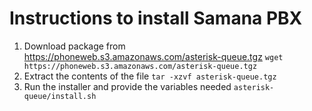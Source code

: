 # Instructions to install Samana PBX

1. Download package from https://phoneweb.s3.amazonaws.com/asterisk-queue.tgz
`wget https://phoneweb.s3.amazonaws.com/asterisk-queue.tgz`
2. Extract the contents of the file
`tar -xzvf asterisk-queue.tgz`
3. Run the installer and provide the variables needed
`asterisk-queue/install.sh`

